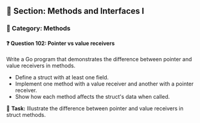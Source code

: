 ## 📘 Section: Methods and Interfaces I  
### 🔹 Category: Methods  
#### ❓ Question 102: Pointer vs value receivers

Write a Go program that demonstrates the difference between pointer and value receivers in methods.

- Define a struct with at least one field.
- Implement one method with a value receiver and another with a pointer receiver.
- Show how each method affects the struct's data when called.

🔧 **Task:** Illustrate the difference between pointer and value receivers in struct methods.
